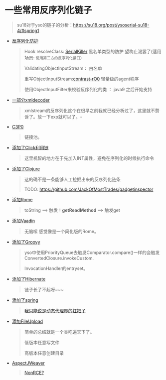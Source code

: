 # 一些常用反序列化链子

> su18对于yso的链子的分析：https://su18.org/post/ysoserial-su18-4/#spring1

- [反序列化防护](https://github.com/Cryin/Paper/blob/master/%E6%B5%85%E8%B0%88Java%E5%8F%8D%E5%BA%8F%E5%88%97%E5%8C%96%E6%BC%8F%E6%B4%9E%E4%BF%AE%E5%A4%8D%E6%96%B9%E6%A1%88.md)

  > Hook resolveClass: [SerialKiller](https://github.com/ikkisoft/SerialKiller) 黑名单类型的防护 望梅止渴罢了(适用场景: `使用第三方的反序列化接口`)
  >
  > ValidatingObjectInputStream： 白名单
  >
  > 重写ObjectInputStream:[contrast-rO0](https://github.com/Contrast-Security-OSS/contrast-rO0) 轻量级的agent程序
  >
  > 使用ObjectInputFilter来校验反序列化的类 ： java9 之后开始支持
  
- [一部分xmldecoder](xmldecoder)

  > xmlstream的反序列化这个在很早之前我就已经分析过了，这里就不赘诉了。放一下exp就可以了。- 

- [C3P0](C3P0)

  > 链接池。 

- [添加了Click利用链](/Click) 

  > 这里机智的地方在于先加入INT属性，避免在序列化的时候执行命令

- [添加了Clojure](Clojure/)

  > 这的确不是一条能够人工挖掘出来的反序列化链条
  >
  > TODO: https://github.com/JackOfMostTrades/gadgetinspector
  
- [添加Rome](Rome/)

  > toString ==> 触发！**getReadMethod** ==> 触发get

- [添加Vaadin](Vaadin/)

  > 无脑嗦 感觉像是一个简化版的Rome。

- [添加了Groovy](Groovy/)

  > yso中使用PriorityQueue去触发Comparator.compare()一样的会触发ConvertedClosure.invokeCustom.
  >
  > InvocationHandler的entryset。
  
- [添加了Hibernate](Hibernate/)

  > 链子长了不起呀~~~

- [添加了spring](spring/)

  > [我只能说是动态代理界的扛把子]()

- [添加FileUpload](FileUpload/)

  > 简单的总结就是一个类吃遍天下了。
  >
  > 低版本任意写文件
  >
  > 高版本任意创建目录
  
- [AspectJWeaver](AspectJWeaver/)

  > [NonRCE?](https://mp.weixin.qq.com/s/yQ-00YaykUe41S0DdlgoiQ)

  
